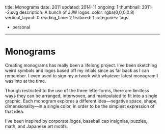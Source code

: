 title: Monograms
date: 2011
updated: 2014-11
ongoing: 1
thumbnail: 2011--2.svg
description: A bunch of JJW logos.
color: rgba(0,0,0,0.8)
vertical_layout: 0
reading_time: 2
featured: 1
categories:
tags:
- personal
---

# Monograms

Creating monograms has really been a lifelong project. I've been sketching weird symbols and logos based off my intials since as far back as I can remember. I even used to sign my artwork with whatever latest monogram I was into at the time.

Though restricted to the use of the three letterforms, there are limitless ways they can be arranged, interwoven, and manipulated to fit into a single graphic. Each monogram explores a different idea—negative space, shape, dimensionality—in a single color, in order to be the simplest expression of that idea.

I've been inspired by corporate logos, baseball cap insignias, puzzles, math, and Japanese art motifs.


